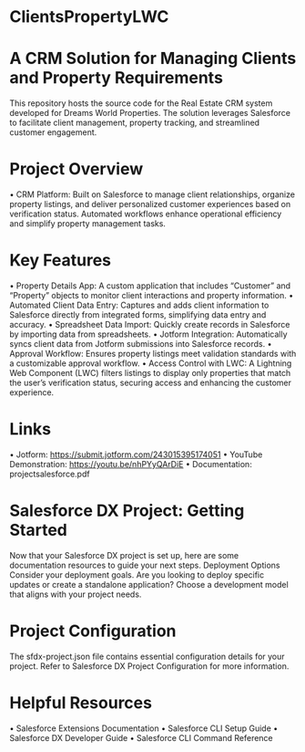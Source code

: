 # ClientsPropertyLWC
# A CRM Solution for Managing Clients and Property Requirements
This repository hosts the source code for the Real Estate CRM system developed for Dreams World Properties. The solution leverages Salesforce to facilitate client management, property tracking, and streamlined customer engagement.
# Project Overview
•	CRM Platform: Built on Salesforce to manage client relationships, organize property listings, and deliver personalized customer experiences based on verification status. Automated workflows enhance operational efficiency and simplify property management tasks.
# Key Features
•	Property Details App: A custom application that includes “Customer” and “Property” objects to monitor client interactions and property information.
•	Automated Client Data Entry: Captures and adds client information to Salesforce directly from integrated forms, simplifying data entry and accuracy.
•	Spreadsheet Data Import: Quickly create records in Salesforce by importing data from spreadsheets.
•	Jotform Integration: Automatically syncs client data from Jotform submissions into Salesforce records.
•	Approval Workflow: Ensures property listings meet validation standards with a customizable approval workflow.
•	Access Control with LWC: A Lightning Web Component (LWC) filters listings to display only properties that match the user’s verification status, securing access and enhancing the customer experience.
# Links 
•	Jotform: https://submit.jotform.com/243015395174051
•	YouTube Demonstration: https://youtu.be/nhPYyQArDiE
•	Documentation: projectsalesforce.pdf
# Salesforce DX Project: Getting Started
Now that your Salesforce DX project is set up, here are some documentation resources to guide your next steps.
Deployment Options
Consider your deployment goals. Are you looking to deploy specific updates or create a standalone application? Choose a development model that aligns with your project needs.
# Project Configuration
The sfdx-project.json file contains essential configuration details for your project. Refer to Salesforce DX Project Configuration for more information.
# Helpful Resources
•	Salesforce Extensions Documentation
•	Salesforce CLI Setup Guide
•	Salesforce DX Developer Guide
•	Salesforce CLI Command Reference

